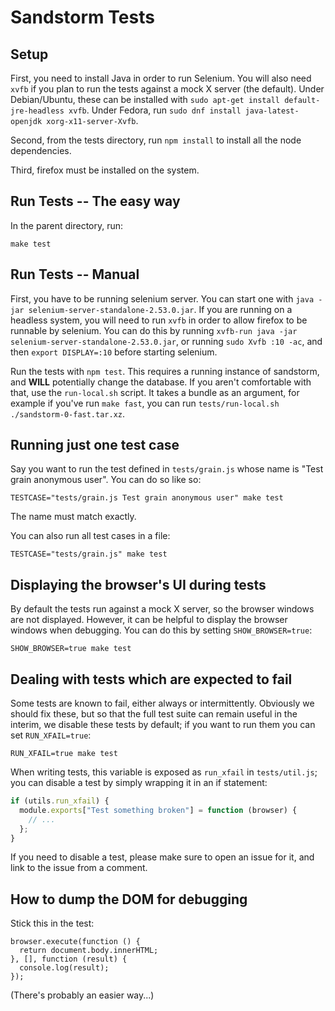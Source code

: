 # Sandstorm Tests

## Setup

First, you need to install Java in order to run Selenium.
You will also need `xvfb` if you plan to run the tests against a mock X server (the default).
Under Debian/Ubuntu, these can be
installed with `sudo apt-get install default-jre-headless xvfb`.
Under Fedora, run `sudo dnf install java-latest-openjdk xorg-x11-server-Xvfb`.

Second, from the tests directory, run `npm install` to install all the node dependencies.

Third, firefox must be installed on the system.

## Run Tests -- The easy way

In the parent directory, run:

    make test

## Run Tests -- Manual

First, you have to be running selenium server. You can start one with
`java -jar selenium-server-standalone-2.53.0.jar`. If you are running on a headless
system, you will need to run `xvfb` in order to allow firefox to be runnable by selenium. You can do
this by running `xvfb-run java -jar selenium-server-standalone-2.53.0.jar`, or
running `sudo Xvfb :10 -ac`, and then `export DISPLAY=:10` before starting selenium.

Run the tests with `npm test`. This requires a running instance of sandstorm, and **WILL**
potentially change the database. If you aren't comfortable with that, use the `run-local.sh` script.
It takes a bundle as an argument, for example if you've run `make fast`, you can run
`tests/run-local.sh ./sandstorm-0-fast.tar.xz`.

## Running just one test case

Say you want to run the test defined in `tests/grain.js` whose name is
"Test grain anonymous user". You can do so like so:

    TESTCASE="tests/grain.js Test grain anonymous user" make test

The name must match exactly.

You can also run all test cases in a file:

    TESTCASE="tests/grain.js" make test

## Displaying the browser's UI during tests

By default the tests run against a mock X server, so the browser windows
are not displayed. However, it can be helpful to display the browser
windows when debugging. You can do this by setting `SHOW_BROWSER=true`:

    SHOW_BROWSER=true make test

## Dealing with tests which are expected to fail

Some tests are known to fail, either always or intermittently. Obviously
we should fix these, but so that the full test suite can remain useful
in the interim, we disable these tests by default; if you want to run
them you can set `RUN_XFAIL=true`:

    RUN_XFAIL=true make test

When writing tests, this variable is exposed as `run_xfail` in
`tests/util.js`; you can disable a test by simply wrapping it in an
if statement:

```js
if (utils.run_xfail) {
  module.exports["Test something broken"] = function (browser) {
    // ...
  };
}
```

If you need to disable a test, please make sure to open an issue for it,
and link to the issue from a comment.

## How to dump the DOM for debugging

Stick this in the test:

    browser.execute(function () {
      return document.body.innerHTML;
    }, [], function (result) {
      console.log(result);
    });

(There's probably an easier way...)
